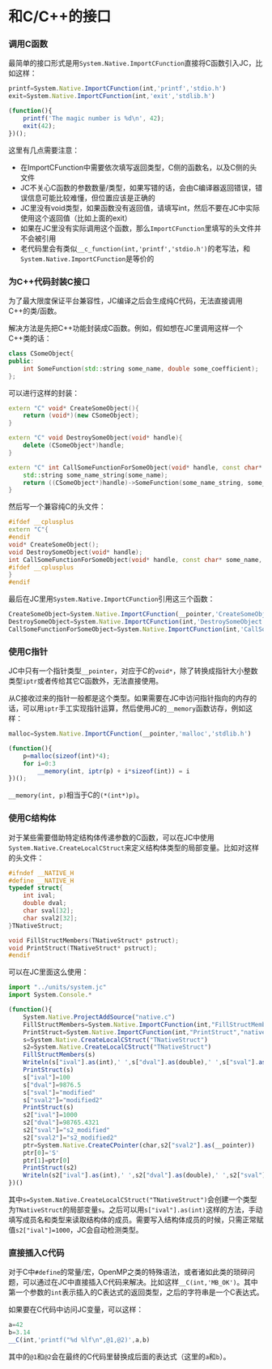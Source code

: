 # 和C/C++的接口

### 调用C函数

最简单的接口形式是用`System.Native.ImportCFunction`直接将C函数引入JC，比如这样：
```javascript
printf=System.Native.ImportCFunction(int,'printf','stdio.h')
exit=System.Native.ImportCFunction(int,'exit','stdlib.h')

(function(){
	printf('The magic number is %d\n', 42);
	exit(42);
})();
```

这里有几点需要注意：
- 在ImportCFunction中需要依次填写返回类型，C侧的函数名，以及C侧的头文件
- JC不关心C函数的参数数量/类型，如果写错的话，会由C编译器返回错误，错误信息可能比较难懂，但位置应该是正确的
- JC里没有void类型，如果函数没有返回值，请填写int，然后不要在JC中实际使用这个返回值（比如上面的exit）
- 如果在JC里没有实际调用这个函数，那么`ImportCFunction`里填写的头文件并不会被引用
- 老代码里会有类似`__c_function(int,'printf','stdio.h')`的老写法，和`System.Native.ImportCFunction`是等价的

### 为C++代码封装C接口

为了最大限度保证平台兼容性，JC编译之后会生成纯C代码，无法直接调用C++的类/函数。

解决方法是先把C++功能封装成C函数。例如，假如想在JC里调用这样一个C++类的话：
```C++
class CSomeObject{
public:
	int SomeFunction(std::string some_name, double some_coefficient);
};
```

可以进行这样的封装：
```C++
extern "C" void* CreateSomeObject(){
	return (void*)(new CSomeObject);
}

extern "C" void DestroySomeObject(void* handle){
	delete (CSomeObject*)handle;
}

extern "C" int CallSomeFunctionForSomeObject(void* handle, const char* some_name, double some_coefficient){
	std::string some_name_string(some_name);
	return ((CSomeObject*)handle)->SomeFunction(some_name_string, some_coefficient);
}
```

然后写一个兼容纯C的头文件：
```C++
#ifdef __cplusplus
extern "C"{
#endif
void* CreateSomeObject();
void DestroySomeObject(void* handle);
int CallSomeFunctionForSomeObject(void* handle, const char* some_name, double some_coefficient);
#ifdef __cplusplus
}
#endif
```

最后在JC里用`System.Native.ImportCFunction`引用这三个函数：
```javascript
CreateSomeObject=System.Native.ImportCFunction(__pointer,'CreateSomeObject','some_wrapper.h')
DestroySomeObject=System.Native.ImportCFunction(int,'DestroySomeObject','some_wrapper.h')
CallSomeFunctionForSomeObject=System.Native.ImportCFunction(int,'CallSomeFunctionForSomeObject','some_wrapper.h')
```

### 使用C指针

JC中只有一个指针类型`__pointer`，对应于C的`void*`，除了转换成指针大小整数类型`iptr`或者传给其它C函数外，无法直接使用。

从C接收过来的指针一般都是这个类型。如果需要在JC中访问指针指向的内存的话，可以用`iptr`手工实现指针运算，然后使用JC的`__memory`函数访存，例如这样：
```javascript
malloc=System.Native.ImportCFunction(__pointer,'malloc','stdlib.h')

(function(){
	p=malloc(sizeof(int)*4);
	for i=0:3
		__memory(int, iptr(p) + i*sizeof(int)) = i
})();
```

`__memory(int, p)`相当于C的`(*(int*)p)`。

### 使用C结构体

对于某些需要借助特定结构体传递参数的C函数，可以在JC中使用`System.Native.CreateLocalCStruct`来定义结构体类型的局部变量。比如对这样的头文件：
```C
#ifndef __NATIVE_H
#define __NATIVE_H
typedef struct{
	int ival;
	double dval;
	char sval[32];
	char sval2[32];
}TNativeStruct;

void FillStructMembers(TNativeStruct* pstruct);
void PrintStruct(TNativeStruct* pstruct);
#endif
```

可以在JC里面这么使用：
```javascript
import "../units/system.jc"
import System.Console.*

(function(){
	System.Native.ProjectAddSource("native.c")
	FillStructMembers=System.Native.ImportCFunction(int,"FillStructMembers","native.h")
	PrintStruct=System.Native.ImportCFunction(int,"PrintStruct","native.h")
	s=System.Native.CreateLocalCStruct("TNativeStruct")
	s2=System.Native.CreateLocalCStruct("TNativeStruct")
	FillStructMembers(s)
	Writeln(s["ival"].as(int),' ',s["dval"].as(double),' ',s["sval"].as(string),' ',s["sval2"].as(string))
	PrintStruct(s)
	s["ival"]=100
	s["dval"]=9876.5
	s["sval"]="modified"
	s["sval2"]="modified2"
	PrintStruct(s)
	s2["ival"]=1000
	s2["dval"]=98765.4321
	s2["sval"]="s2_modified"
	s2["sval2"]="s2_modified2"
	ptr=System.Native.CreateCPointer(char,s2["sval2"].as(__pointer))
	ptr[0]='S'
	ptr[1]=ptr[0]
	PrintStruct(s2)
	Writeln(s2["ival"].as(int),' ',s2["dval"].as(double),' ',s2["sval"].as(string),' ',s2["sval2"].as(string))
})()
```

其中`s=System.Native.CreateLocalCStruct("TNativeStruct")`会创建一个类型为`TNativeStruct`的局部变量`s`。之后可以用`s["ival"].as(int)`这样的方法，手动填写成员名和类型来读取结构体的成员。需要写入结构体成员的时候，只需正常赋值`s2["ival"]=1000`，JC会自动检测类型。

### 直接插入C代码

对于C中`#define`的常量/宏，OpenMP之类的特殊语法，或者诸如此类的琐碎问题，可以通过在JC中直接插入C代码来解决。比如这样`__C(int,'MB_OK')`。其中第一个参数的`int`表示插入的C表达式的返回类型，之后的字符串是一个C表达式。

如果要在C代码中访问JC变量，可以这样：
```javascript
a=42
b=3.14
__C(int,'printf("%d %lf\n",@1,@2)',a,b)
```

其中的`@1`和`@2`会在最终的C代码里替换成后面的表达式（这里的`a`和`b`）。
